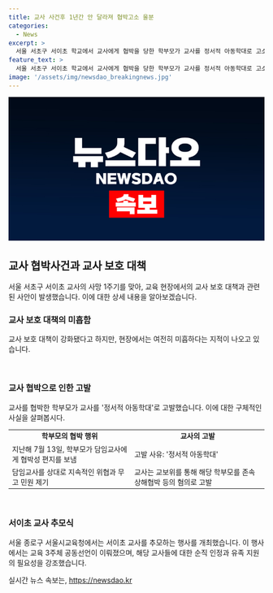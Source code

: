 ```yaml
---
title: 교사 사건후 1년간 안 달라져 협박고소 울분
categories:
  - News
excerpt: >
  서울 서초구 서이초 학교에서 교사에게 협박을 당한 학부모가 교사를 정서적 아동학대로 고소하는 일이 발생했습니다. 이에 대해 교사노조는 교사의 권리를 지키기 위한 대책이 미흡하다고 지적하고 있습니다. 학부모는 협박 편지를 보내고 국가인권위원회, 국민신문고, 시교육청 등에 지속해서 허위 무고 민원을 제기했으며, 이에 교보위는 해당 학부모를 고발했습니다. 이에 대한 추가 고소와 관련하여 교사와 학부모 간의 갈등은 지속 중입니다. 현재 교사 사망 1주기를 맞아 추모식이 열리고 있으며, 이를 통해 교사들의 안전과 유족 지원에 대한 필요성이 강조되고 있습니다.
feature_text: >
  서울 서초구 서이초 학교에서 교사에게 협박을 당한 학부모가 교사를 정서적 아동학대로 고소하는 일이 발생했습니다. 이에 대해 교사노조는 교사의 권리를 지키기 위한 대책이 미흡하다고 지적하고 있습니다. 학부모는 협박 편지를 보내고 국가인권위원회, 국민신문고, 시교육청 등에 지속해서 허위 무고 민원을 제기했으며, 이에 교보위는 해당 학부모를 고발했습니다. 이에 대한 추가 고소와 관련하여 교사와 학부모 간의 갈등은 지속 중입니다. 현재 교사 사망 1주기를 맞아 추모식이 열리고 있으며, 이를 통해 교사들의 안전과 유족 지원에 대한 필요성이 강조되고 있습니다.
image: '/assets/img/newsdao_breakingnews.jpg'
---
```


<p><img src="/assets/img/newsdao_breakingnews.jpg" alt="cryptoinkorea 속보" /></p>

<h2 data-ke-size="size26">교사 협박사건과 교사 보호 대책</h2>

<p data-ke-size="size16">서울 서초구 서이초 교사의 사망 1주기를 맞아, 교육 현장에서의 교사 보호 대책과 관련된 사안이 발생했습니다. 이에 대한 상세 내용을 알아보겠습니다.</p>

<h3>교사 보호 대책의 미흡함</h3>

<p data-ke-size="size16">교사 보호 대책이 강화됐다고 하지만, 현장에서는 여전히 미흡하다는 지적이 나오고 있습니다.</p>

<p data-ke-size="size16">&nbsp;</p>

<h3>교사 협박으로 인한 고발</h3>

<p data-ke-size="size16">교사를 협박한 학부모가 교사를 '정서적 아동학대'로 고발했습니다. 이에 대한 구체적인 사실을 살펴봅시다.</p>

<table>
  <tr>
    <td style="text-align: center; height: 17px;"><b>학부모의 협박 행위</b></td>
    <td style="text-align: center; height: 17px;"><b>교사의 고발</b></td>
  </tr>
  <tr>
    <td>지난해 7월 13일, 학부모가 담임교사에게 협박성 편지를 보냄</td>
    <td>고발 사유: '정서적 아동학대'</td>
  </tr>
  <tr>
    <td>담임교사를 상대로 지속적인 위협과 무고 민원 제기</td>
    <td>교사는 교보위를 통해 해당 학부모를 존속상해협박 등의 혐의로 고발</td>
  </tr>
</table>

<p data-ke-size="size16">&nbsp;</p>

<h3>서이초 교사 추모식</h3>

<p data-ke-size="size16">서울 종로구 서울시교육청에서는 서이초 교사를 추모하는 행사를 개최했습니다. 이 행사에서는 교육 3주체 공동선언이 이뤄졌으며, 해당 교사들에 대한 순직 인정과 유족 지원의 필요성을 강조했습니다.</p>
실시간 뉴스 속보는, <a href="https://newsdao.kr" rel="dofollow">https://newsdao.kr</a>


